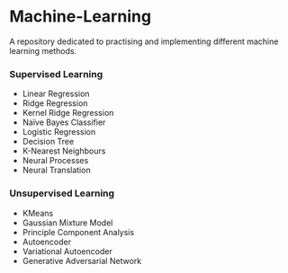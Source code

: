 # Machine-Learning

A repository dedicated to practising and implementing different machine learning methods. 

### Supervised Learning
- Linear Regression
- Ridge Regression
- Kernel Ridge Regression
- Naïve Bayes Classifier
- Logistic Regression
- Decision Tree
- K-Nearest Neighbours
- Neural Processes
- Neural Translation

### Unsupervised Learning
- KMeans
- Gaussian Mixture Model
- Principle Component Analysis
- Autoencoder
- Variational Autoencoder
- Generative Adversarial Network
